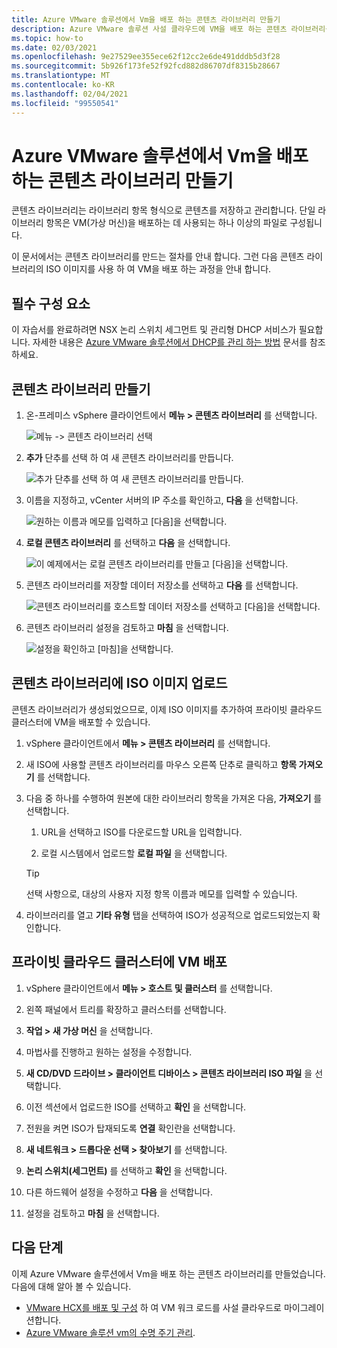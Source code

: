```yaml
---
title: Azure VMware 솔루션에서 Vm을 배포 하는 콘텐츠 라이브러리 만들기
description: Azure VMware 솔루션 사설 클라우드에 VM을 배포 하는 콘텐츠 라이브러리를 만듭니다.
ms.topic: how-to
ms.date: 02/03/2021
ms.openlocfilehash: 9e27529ee355ece62f12cc2e6de491dddb5d3f28
ms.sourcegitcommit: 5b926f173fe52f92fcd882d86707df8315b28667
ms.translationtype: MT
ms.contentlocale: ko-KR
ms.lasthandoff: 02/04/2021
ms.locfileid: "99550541"
---
```

# <a name="create-a-content-library-to-deploy-vms-in-azure-vmware-solution"></a>Azure VMware 솔루션에서 Vm을 배포 하는 콘텐츠 라이브러리 만들기

콘텐츠 라이브러리는 라이브러리 항목 형식으로 콘텐츠를 저장하고 관리합니다. 단일 라이브러리 항목은 VM(가상 머신)을 배포하는 데 사용되는 하나 이상의 파일로 구성됩니다. 

이 문서에서는 콘텐츠 라이브러리를 만드는 절차를 안내 합니다.  그런 다음 콘텐츠 라이브러리의 ISO 이미지를 사용 하 여 VM을 배포 하는 과정을 안내 합니다.

## <a name="prerequisites"></a>필수 구성 요소

이 자습서를 완료하려면 NSX 논리 스위치 세그먼트 및 관리형 DHCP 서비스가 필요합니다.  자세한 내용은 [Azure VMware 솔루션에서 DHCP를 관리 하는 방법](manage-dhcp.md) 문서를 참조 하세요.

## <a name="create-a-content-library"></a>콘텐츠 라이브러리 만들기

1. 온-프레미스 vSphere 클라이언트에서 **메뉴 > 콘텐츠 라이브러리** 를 선택합니다.

   ![메뉴 -> 콘텐츠 라이브러리 선택](./media/content-library/vsphere-menu-content-libraries.png)

1. **추가** 단추를 선택 하 여 새 콘텐츠 라이브러리를 만듭니다.

   ![추가 단추를 선택 하 여 새 콘텐츠 라이브러리를 만듭니다.](./media/content-library/create-new-content-library.png)

1. 이름을 지정하고, vCenter 서버의 IP 주소를 확인하고, **다음** 을 선택합니다.

   ![원하는 이름과 메모를 입력하고 [다음]을 선택합니다.](./media/content-library/new-content-library-step1.png)

1. **로컬 콘텐츠 라이브러리** 를 선택하고 **다음** 을 선택합니다.

   ![이 예제에서는 로컬 콘텐츠 라이브러리를 만들고 [다음]을 선택합니다.](./media/content-library/new-content-library-step2.png)

1. 콘텐츠 라이브러리를 저장할 데이터 저장소를 선택하고 **다음** 를 선택합니다.

   ![콘텐츠 라이브러리를 호스트할 데이터 저장소를 선택하고 [다음]을 선택합니다.](./media/content-library/new-content-library-step3.png)

1. 콘텐츠 라이브러리 설정을 검토하고 **마침** 을 선택합니다.

   ![설정을 확인하고 [마침]을 선택합니다.](./media/content-library/new-content-library-step4.png)

## <a name="upload-an-iso-image-to-the-content-library"></a>콘텐츠 라이브러리에 ISO 이미지 업로드

콘텐츠 라이브러리가 생성되었으므로, 이제 ISO 이미지를 추가하여 프라이빗 클라우드 클러스터에 VM을 배포할 수 있습니다. 

1. vSphere 클라이언트에서 **메뉴 > 콘텐츠 라이브러리** 를 선택합니다.

1. 새 ISO에 사용할 콘텐츠 라이브러리를 마우스 오른쪽 단추로 클릭하고 **항목 가져오기** 를 선택합니다.

1. 다음 중 하나를 수행하여 원본에 대한 라이브러리 항목을 가져온 다음, **가져오기** 를 선택합니다.
   1. URL을 선택하고 ISO를 다운로드할 URL을 입력합니다.

   1. 로컬 시스템에서 업로드할 **로컬 파일** 을 선택합니다.

   > [!TIP]
   > 선택 사항으로, 대상의 사용자 지정 항목 이름과 메모를 입력할 수 있습니다.

1. 라이브러리를 열고 **기타 유형** 탭을 선택하여 ISO가 성공적으로 업로드되었는지 확인합니다.


## <a name="deploy-a-vm-to-a-private-cloud-cluster"></a>프라이빗 클라우드 클러스터에 VM 배포

1. vSphere 클라이언트에서 **메뉴 > 호스트 및 클러스터** 를 선택합니다.

1. 왼쪽 패널에서 트리를 확장하고 클러스터를 선택합니다.

1. **작업 > 새 가상 머신** 을 선택합니다.

1. 마법사를 진행하고 원하는 설정을 수정합니다.

1. **새 CD/DVD 드라이브 > 클라이언트 디바이스 > 콘텐츠 라이브러리 ISO 파일** 을 선택합니다.

1. 이전 섹션에서 업로드한 ISO를 선택하고 **확인** 을 선택합니다.

1. 전원을 켜면 ISO가 탑재되도록 **연결** 확인란을 선택합니다.

1. **새 네트워크 > 드롭다운 선택 > 찾아보기** 를 선택합니다.

1. **논리 스위치(세그먼트)** 를 선택하고 **확인** 을 선택합니다.

1. 다른 하드웨어 설정을 수정하고 **다음** 을 선택합니다.

1. 설정을 검토하고 **마침** 을 선택합니다.


## <a name="next-steps"></a>다음 단계

이제 Azure VMware 솔루션에서 Vm을 배포 하는 콘텐츠 라이브러리를 만들었습니다. 다음에 대해 알아 볼 수 있습니다.

- [VMware HCX를 배포 및 구성](tutorial-deploy-vmware-hcx.md) 하 여 VM 워크 로드를 사설 클라우드로 마이그레이션합니다.
- [Azure VMware 솔루션 vm의 수명 주기 관리](lifecycle-management-of-azure-vmware-solution-vms.md).

<!-- LINKS - external-->

<!-- LINKS - internal -->
